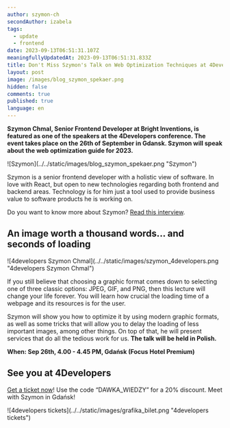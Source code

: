 ```yaml
---
author: szymon-ch
secondAuthor: izabela
tags:
  - update
  - frontend
date: 2023-09-13T06:51:31.107Z
meaningfullyUpdatedAt: 2023-09-13T06:51:31.833Z
title: Don't Miss Szymon's Talk on Web Optimization Techniques at 4Developers
layout: post
image: /images/blog_szymon_spekaer.png
hidden: false
comments: true
published: true
language: en
---
```

**Szymon Chmal, Senior Frontend Developer at Bright Inventions, is featured as one of the speakers at the 4Developers conference. The event takes place on the 26th of September in Gdansk. Szymon will speak about the web optimization guide for 2023.**

<div class="image">![Szymon](../../static/images/blog_szymon_spekaer.png "Szymon")</div>

Szymon is a senior frontend developer with a holistic view of software. In love with React, but open to new technologies regarding both frontend and backend areas. Technology is for him just a tool used to provide business value to software products he is working on.

Do you want to know more about Szymon? [Read this interview](/blog/frontend-developer-with-an-appetite-for-backend-meet-szymon/).

## An image worth a thousand words... and seconds of loading

<div class="image">![4developers Szymon Chmal](../../static/images/szymon_4developers.png "4developers Szymon Chmal")</div>

If you still believe that choosing a graphic format comes down to selecting one of three classic options: JPEG, GIF, and PNG, then this lecture will change your life forever. You will learn how crucial the loading time of a webpage and its resources is for the user.

Szymon will show you how to optimize it by using modern graphic formats, as well as some tricks that will allow you to delay the loading of less important images, among other things. On top of that, he will present services that do all the tedious work for us. **The talk will be held in Polish.**

**When: Sep 26th, 4.00 - 4.45 PM, Gdańsk (Focus Hotel Premium)**

## See you at 4Developers

[Get a ticket now](https://4developers.org.pl/gdansk-2023/#)! Use the code “DAWKA_WIEDZY” for a 20% discount. Meet with Szymon in Gdańsk! 

<div class="image">![4developers tickets](../../static/images/grafika_bilet.png "4developers tickets")</div>
